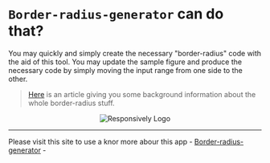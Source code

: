 # `Border-radius-generator` can do that?

You may quickly and simply create the necessary "border-radius" code with the aid of this tool. You may update the sample figure and produce the necessary code by simply moving the input range from one side to the other.

> [Here](https://developer.mozilla.org/en-US/docs/Web/CSS/border-radius) is an article giving you some background information about the whole border-radius stuff.

<div align="center">
  <img src="http://imgfz.com/i/T6heIyJ.png" alt="Responsively Logo">
</div>

<hr/>

Please visit this site to use a knor more abour this app - [Border-radius-generator](https://touzand.github.io/border-radius-generator/) -
